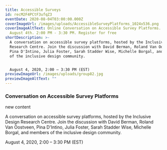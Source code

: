 ```yaml
---
title: Accessible Surveys
id: recM2F4PCtF3ufqZ3
eventDate: 2020-08-04T03:00:00.000Z
coverImageUrl: /images/uploads/AccessibleSurveyPlatforms_1024x536.png
coverImageAltText: Online Conversation on Accessible Survey Platforms. Tuesday,
  August 4th. 2:00 PM - 3:30 PM. Register for free
shortDescription: >-
  A conversation on accessible survey platforms, hosted by the Inclusive Design
  Research Centre. Join the discussion with David Berman, Roland Van Oostveen,
  Pina D'Intino, Julia Foster, Sarah Stadder Wise, Michelle Borgal, and members
  of the inclusive design community.


  August 4, 2020, 2:00 – 3:30 PM (EST)
previewImageUrl: /images/uploads/group82.jpg
previewImageAltText: ""
---
```

### **Conversation on Accessible Survey Platforms**

new content

A conversation on accessible survey platforms, hosted by the Inclusive Design Research Centre. Join the discussion with David Berman, Roland Van Oostveen, Pina D'Intino, Julia Foster, Sarah Stadder Wise, Michelle Borgal, and members of the inclusive design community.

August 4, 2020, 2:00 – 3:30 PM (EST)
